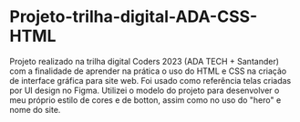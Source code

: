 # Projeto-trilha-digital-ADA-CSS-HTML
Projeto realizado na trilha digital Coders 2023 (ADA TECH + Santander) com a finalidade de aprender na prática o uso do HTML e CSS na criação de interface gráfica para site web.
Foi usado como referência telas criadas por UI design no Figma. Utilizei o modelo do projeto para desenvolver o meu próprio estilo de cores e de botton, assim como no uso do "hero" e nome do site.
